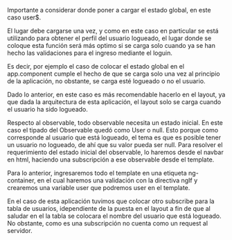 
Importante a considerar donde poner a cargar el estado global, en este caso user$.

El lugar debe cargarse una vez, y como en este caso en particular se está utilizando para obtener el perfil del usuario logueado, el lugar donde se coloque esta función será más optimo si se carga solo cuando ya se han hecho las validaciones para el ingreso mediante el loguin.


Es decir, por ejemplo el caso de colocar el estado global en el app.component cumple el hecho de que se carga solo una vez al principio de la aplicación, no obstante, se carga esté logueado o no el usuario.

Dado lo anterior, en este caso es más recomendable hacerlo en el layout, ya que dada la arquitectura de esta aplicación, el layout solo se carga cuando el usuario ha sido logueado.



Respecto al observable, todo observable necesita un estado inicial.
En este caso el tipado del Observable quedó como User o null. Esto porque como corresponde al usuario que está logueado, el tema es que es posible tener un usuario no logueado, de ahí que su valor pueda ser null.
Para resolver el requerimiento del estado inicial del observable, lo haremos desde el navbar en html, haciendo una subscripción a ese observable desde el template.

Para lo anterior, ingresaremos todo el template en una etiqueta ng-container, en el cual haremos una validación con la directiva ngIf y crearemos una variable user que podremos user en el template.

En el caso de esta aplicación tuvimos que colocar otro subscribe para la tabla de usuarios, idependiente de la puesta en el layout a fin de que al saludar en el la tabla se colocara el nombre del usuario que está logueado. No obstante, como es una subscripción no cuenta como un request al servidor.


